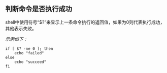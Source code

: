 ## 判断命令是否执行成功

shell中使用符号“$?”来显示上一条命令执行的返回值，如果为0则代表执行成功，其他表示失败。

*示例如下：*
```shell
if [ $? -ne 0 ]; then
    echo "failed"
else
    echo "succeed"
fi
```
